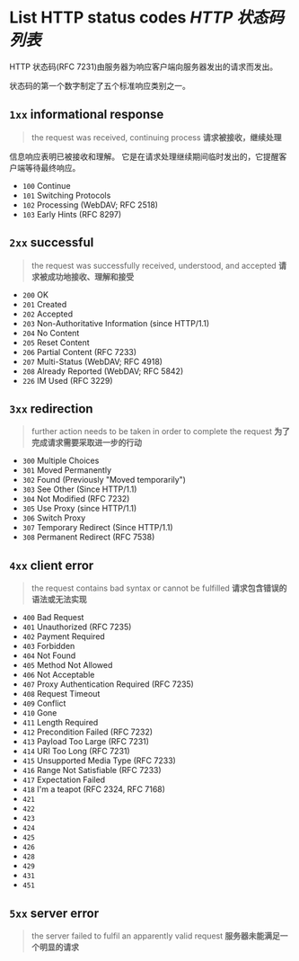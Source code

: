 # List HTTP status codes _HTTP 状态码列表_

HTTP 状态码(RFC 7231)由服务器为响应客户端向服务器发出的请求而发出。

状态码的第一个数字制定了五个标准响应类别之一。

## `1xx` informational response 

> the request was received, continuing process **请求被接收，继续处理**

信息响应表明已被接收和理解。
它是在请求处理继续期间临时发出的，它提醒客户端等待最终响应。

* `100` Continue
* `101` Switching Protocols
* `102` Processing (WebDAV; RFC 2518)
* `103` Early Hints (RFC 8297)

## `2xx` successful

> the request was successfully received, understood, and accepted **请求被成功地接收、理解和接受**

* `200` OK
* `201` Created
* `202` Accepted
* `203` Non-Authoritative Information (since HTTP/1.1)
* `204` No Content
* `205` Reset Content
* `206` Partial Content (RFC 7233)
* `207` Multi-Status (WebDAV; RFC 4918)
* `208` Already Reported (WebDAV; RFC 5842)
* `226` IM Used (RFC 3229)

## `3xx` redirection

> further action needs to be taken in order to complete the request **为了完成请求需要采取进一步的行动**

* `300` Multiple Choices
* `301` Moved Permanently
* `302` Found (Previously "Moved temporarily")
* `303` See Other (Since HTTP/1.1)
* `304` Not Modified (RFC 7232)
* `305` Use Proxy (since HTTP/1.1)
* `306` Switch Proxy
* `307` Temporary Redirect (Since HTTP/1.1)
* `308` Permanent Redirect (RFC 7538)

## `4xx` client error

> the request contains bad syntax or cannot be fulfilled **请求包含错误的语法或无法实现**

* `400` Bad Request
* `401` Unauthorized (RFC 7235)
* `402` Payment Required
* `403` Forbidden
* `404` Not Found
* `405` Method Not Allowed
* `406` Not Acceptable
* `407` Proxy Authentication Required (RFC 7235)
* `408` Request Timeout
* `409` Conflict
* `410` Gone
* `411` Length Required
* `412` Precondition Failed (RFC 7232)
* `413` Payload Too Large (RFC 7231)
* `414` URI Too Long (RFC 7231)
* `415` Unsupported Media Type (RFC 7233)
* `416` Range Not Satisfiable (RFC 7233)
* `417` Expectation Failed
* `418` I'm a teapot (RFC 2324, RFC 7168)
* `421`
* `422`
* `423`
* `424`
* `425`
* `426`
* `428`
* `429`
* `431`
* `451`

## `5xx` server error

> the server failed to fulfil an apparently valid request **服务器未能满足一个明显的请求**


